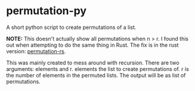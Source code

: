 # permutation-py
A short python script to create permutations of a list.

**NOTE:** This doesn't actually show all permutations when n > r. I found this out when attempting to do the same thing in Rust. The fix is in the rust version: [permutation-rs](https://github.com/stdonnelly/permutation-rs/tree/main).

This was mainly created to mess around with recursion. There are two arguments: elements and r. elements the list to create permutations of. r is the number of elements in the permuted lists. The output will be as list of permutations.
